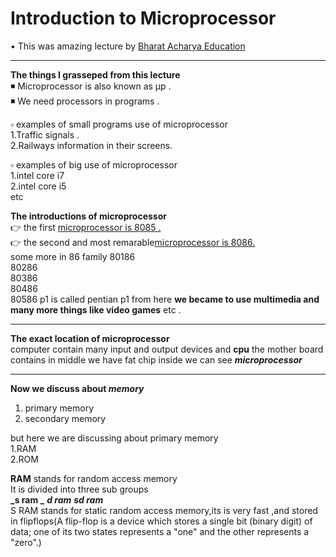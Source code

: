  # Introduction to Microprocessor                                  
• This was amazing lecture by [Bharat Acharya Education](https://www.youtube.com/watch?v=Xl2nWDcy0To&t=65s)     

----------------------------------------------------------------------------------------------------------------------------------------------------------------------       
**The things I grasseped from this lecture**        
◾ Microprocessor is also known as μp .       
◾ We need processors in programs .    

   ▫ examples of small programs use of microprocessor                                                         
   1.Traffic signals .                
   2.Railways information in their screens.   
   
   ▫ examples of big use of microprocessor    
   1.intel core i7       
   2.intel core i5    
   etc      
 
**The introductions of microprocessor**                                
👉 the first [microprocessor is 8085 .](https://www.tutorialspoint.com/microprocessor/microprocessor_8085_architecture.htm)                              
👉 the second and most remarable[microprocessor is 8086.](https://www.tutorialspoint.com/microprocessor/microprocessor_8086_overview.htm)         
                   some more in 86 family 
                   80186  
                   80286      
                   80386          
                   80486     
    80586  p1 is called pentian p1 from here **we became to use multimedia and many more things like video games**  etc .      
    
 ---------------------------------------------------------------------------------------------------------------------------------------------------------         
 **The exact  location of microprocessor**                           
 computer contain many input and output devices and **cpu** the mother board  contains in middle we have fat chip inside we can see **_microprocessor_**                  
 
 --------------------------------------------------------------------------------------------------------------------------------------------------------                    
                   
 **Now we discuss about _memory_**       
   1. primary memory             
   2. secondary memory                          
   
   but here we are discussing about primary memory                  
   1.RAM    
   2.ROM 
   
**RAM** stands for random access memory               
It is divided into three sub groups               
**_s ram _**                                                         **_d ram_**                                                                           **_sd ram_**              
S RAM stands for static random access memory,its is very fast ,and stored in flipflops(A flip-flop is a device which stores a single bit (binary digit) of data; one of its two states represents a "one" and the other represents a "zero".)       


